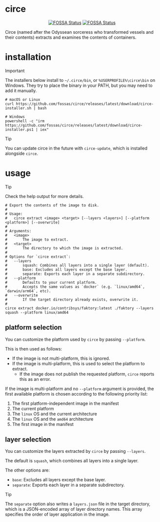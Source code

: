# circe

<div align="center">

[![FOSSA Status](https://app.fossa.com/api/projects/custom%2B1%2Fgithub.com%2Ffossas%2Fcirce.svg?type=shield&issueType=license)](https://app.fossa.com/projects/custom%2B1%2Fgithub.com%2Ffossas%2Fcirce?ref=badge_shield&issueType=license)
[![FOSSA Status](https://app.fossa.com/api/projects/custom%2B1%2Fgithub.com%2Ffossas%2Fcirce.svg?type=shield&issueType=security)](https://app.fossa.com/projects/custom%2B1%2Fgithub.com%2Ffossas%2Fcirce?ref=badge_shield&issueType=security)

</div>


Circe (named after the Odyssean sorceress who transformed vessels and their contents)
extracts and examines the contents of containers.

# installation

> [!IMPORTANT]
> The installers below install to `~/.circe/bin`, or `%USERPROFILE%\circe\bin` on Windows.
> They try to place the binary in your PATH, but you may need to add it manually.

```shell
# macOS or Linux
curl https://github.com/fossas/circe/releases/latest/download/circe-installer.sh | bash

# Windows
powershell -c "irm https://github.com/fossas/circe/releases/latest/download/circe-installer.ps1 | iex"
```

> [!TIP]
> You can update circe in the future with `circe-update`, which is installed alongside `circe`.

# usage

> [!TIP]
> Check the help output for more details.

```shell
# Export the contents of the image to disk.
#
# Usage:
#   circe extract <image> <target> [--layers <layers>] [--platform <platform>] [--overwrite]
#
# Arguments:
#   <image>
#       The image to extract.
#   <target>
#       The directory to which the image is extracted.
#
# Options for `circe extract`:
#   --layers
#       squash: Combines all layers into a single layer (default).
#       base: Excludes all layers except the base layer.
#       separate: Exports each layer in a separate subdirectory.
#   --platform
#       Defaults to your current platform.
#       Accepts the same values as `docker` (e.g. `linux/amd64`, `darwin/arm64`, etc).
#   --overwrite
#       If the target directory already exists, overwrite it.
#
circe extract docker.io/contribsys/faktory:latest ./faktory --layers squash --platform linux/amd64
```

## platform selection

You can customize the platform used by `circe` by passing `--platform`.

This is then used as follows:
- If the image is not multi-platform, this is ignored.
- If the image is multi-platform, this is used to select the platform to extract.
  - If the image does not publish the requested platform, `circe` reports this as an error.

If the image is multi-platform and no `--platform` argument is provided,
the first available platform is chosen according to the following priority list:

1. The first platform-independent image in the manifest
2. The current platform
3. The `linux` OS and the current architecture
4. The `linux` OS and the `amd64` architecture
5. The first image in the manifest

## layer selection

You can customize the layers extracted by `circe` by passing `--layers`.

The default is `squash`, which combines all layers into a single layer.

The other options are:
- `base`: Excludes all layers except the base layer.
- `separate`: Exports each layer in a separate subdirectory.

> [!TIP]
> The `separate` option also writes a `layers.json` file in the target directory,
> which is a JSON-encoded array of layer directory names.
> This array specifies the order of layer application in the image.
